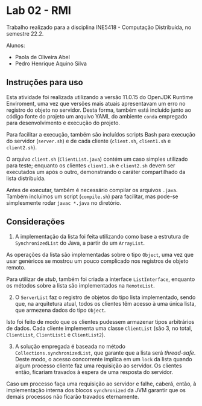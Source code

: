 # Lab 02 - RMI

Trabalho realizado para a disciplina INE5418 - Computação Distribuída, no semestre 22.2.

Alunos: 
* Paola de Oliveira Abel
* Pedro Henrique Aquino Silva 

## Instruções para uso
Esta atividade foi realizada utilizando a versão 11.0.15 do OpenJDK Runtime Enviroment, uma vez que versões mais atuais apresentavam um erro no registro do objeto no servidor. Desta forma, também está incluído junto ao código fonte do projeto um arquivo YAML do ambiente `conda` empregado para desenvolvimento e execução do projeto.

Para facilitar a execução, também são incluídos scripts Bash para execução do servidor (`server.sh`) e de cada cliente (`client.sh`, `client1.sh` e `client2.sh`).

O arquivo `client.sh` (`ClientList.java`) contém um caso simples utilizado para teste; enquanto os clientes `client1.sh` e `client2.sh` devem ser executados um após o outro, demonstrando o caráter compartilhado da lista distribuída.

Antes de executar, também é necessário compilar os arquivos `.java`. Também incluímos um script (`compile.sh`) para facilitar, mas pode-se simplesmente rodar `javac *.java` no diretório.

## Considerações

1) A implementação da lista foi feita utilizando como base a estrutura de `SynchronizedList` do Java, a partir de um `ArrayList`.

As operações da lista são implementadas sobre o tipo `Object`, uma vez que usar genéricos se mostrou um pouco complicado nos registros de objeto remoto.

Para utilizar de *stub*, também foi criada a interface `ListInterface`, enquanto os métodos sobre a lista são implementados na `RemoteList`.

2) O `ServerList` faz o registro de objetos do tipo lista implementado, sendo que, na arquitetura atual, todos os clientes têm acesso à uma única lista, que armezena dados do tipo `Object`. 
   
Isto foi feito de modo que os clientes pudessem armazenar tipos arbitrários de dados. Cada cliente implementa uma classe `ClientList` (são 3, no total, `ClientList`, `ClientList1` e `ClientList2`).

3) A solução empregada é baseada no método `Collections.synchronizedList`, que garante que a lista será *thread-safe*. Deste modo, o acesso concorrente implica em um `lock` da lista quando algum processo cliente faz uma requisição ao servidor. Os clientes então, ficariam travados à espera de uma resposta do servidor. 

Caso um processo faça uma requisição ao servidor e falhe, caberá, então, à implementação interna dos blocos `synchronized` da JVM garantir que os demais processos não ficarão travados eternamente.

